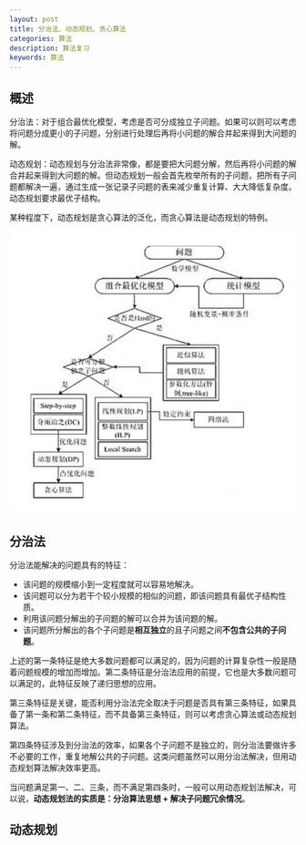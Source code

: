 ```yaml
---
layout: post
title: 分治法、动态规划、贪心算法
categories: 算法
description: 算法复习
keywords: 算法
---
```


## 概述
分治法：对于组合最优化模型，考虑是否可分成独立子问题。如果可以则可以考虑将问题分成更小的子问题，分别进行处理后再将小问题的解合并起来得到大问题的解。

动态规划：动态规划与分治法非常像，都是要把大问题分解，然后再将小问题的解合并起来得到大问题的解。但动态规划一般会首先枚举所有的子问题，把所有子问题都解决一遍，通过生成一张记录子问题的表来减少重复计算、大大降低复杂度。动态规划要求最优子结构。

某种程度下，动态规划是贪心算法的泛化，而贪心算法是动态规划的特例。

![](/images/posts/algorithm/algorithm.jpg)

## 分治法
分治法能解决的问题具有的特征：

* 该问题的规模缩小到一定程度就可以容易地解决。
* 该问题可以分为若干个较小规模的相似的问题，即该问题具有最优子结构性质。
* 利用该问题分解出的子问题的解可以合并为该问题的解。
* 该问题所分解出的各个子问题是**相互独立**的且子问题之间**不包含公共的子问题**。

上述的第一条特征是绝大多数问题都可以满足的，因为问题的计算复杂性一般是随着问题规模的增加而增加。第二条特征是分治法应用的前提，它也是大多数问题可以满足的，此特征反映了递归思想的应用。

第三条特征是关键，能否利用分治法完全取决于问题是否具有第三条特征，如果具备了第一条和第二条特征，而不具备第三条特征，则可以考虑贪心算法或动态规划算法。

第四条特征涉及到分治法的效率，如果各个子问题不是独立的，则分治法要做许多不必要的工作，重复地解公共的子问题。这类问题虽然可以用分治法解决，但用动态规划算法解决效率更高。

当问题满足第一、二、三条，而不满足第四条时，一般可以用动态规划法解决，可以说，**动态规划法的实质是：分治算法思想 + 解决子问题冗余情况**。

## 动态规划

